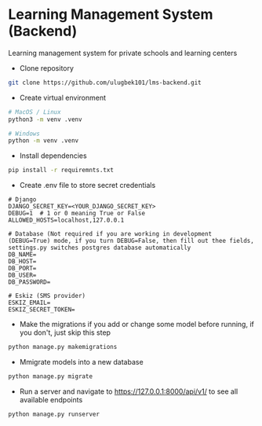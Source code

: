# Learning Management System (Backend)
Learning management system for private schools and learning centers


- Clone repository
```bash
git clone https://github.com/ulugbek101/lms-backend.git
```

- Create virtual environment
```bash
# MacOS / Linux
python3 -m venv .venv

# Windows
python -m venv .venv
```

- Install dependencies
```bash
pip install -r requiremnts.txt
```

- Create .env file to store secret credentials
```
# Django
DJANGO_SECRET_KEY=<YOUR_DJANGO_SECRET_KEY>
DEBUG=1  # 1 or 0 meaning True or False
ALLOWED_HOSTS=localhost,127.0.0.1

# Database (Not required if you are working in development (DEBUG=True) mode, if you turn DEBUG=False, then fill out thee fields, settings.py switches postgres database automatically
DB_NAME=
DB_HOST=
DB_PORT=
DB_USER=
DB_PASSWORD=

# Eskiz (SMS provider)
ESKIZ_EMAIL=
ESKIZ_SECRET_TOKEN=
```

- Make the migrations if you add or change some model before running, if you don't, just skip this step
```bash
python manage.py makemigrations
```

- Mmigrate models into a new database
```bash
python manage.py migrate
```


- Run a server and navigate to https://127.0.0.1:8000/api/v1/ to see all available endpoints
```bash
python manage.py runserver
```





